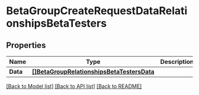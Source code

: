 # BetaGroupCreateRequestDataRelationshipsBetaTesters

## Properties

Name | Type | Description | Notes
------------ | ------------- | ------------- | -------------
**Data** | [**[]BetaGroupRelationshipsBetaTestersData**](BetaGroup_relationships_betaTesters_data.md) |  | [optional] 

[[Back to Model list]](../README.md#documentation-for-models) [[Back to API list]](../README.md#documentation-for-api-endpoints) [[Back to README]](../README.md)


